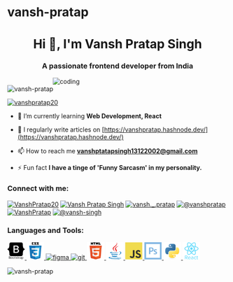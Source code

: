# vansh-pratap

<!-- <img align="center" alt="coding" width="100%" src="https://present.readthedocs.io/en/latest/_images/welcome-to-coding.gif"> -->
<h1 align="center">Hi 👋, I'm Vansh Pratap Singh</h1>
<h3 align="center">A passionate frontend developer from India</h3>
<img align="right" alt="coding" width="400" src="https://cdn.dribbble.com/users/1162077/screenshots/3848914/programmer.gif">

<p align="left"> <img src="https://komarev.com/ghpvc/?username=vansh-pratap&label=Profile%20views&color=0e75b6&style=flat" alt="vansh-pratap" /> </p>


<!-- <p align="left"> <a href="https://github.com/ryo-ma/github-profile-trophy"><img src="https://github-profile-trophy.vercel.app/?username=vansh-pratap" alt="vansh-pratap" /></a> </p> -->

<p align="left"> <a href="https://twitter.com/VanshPratap20" target="blank"><img src="https://img.shields.io/twitter/follow/vanshpratap20?logo=twitter&style=for-the-badge" alt="vanshpratap20" /></a> </p>

- 🌱 I’m currently learning **Web Development, React**

- 📝 I regularly write articles on [https://vanshpratap.hashnode.dev/](https://vanshpratap.hashnode.dev/)

- 📫 How to reach me **vanshptatapsingh13122002@gmail.com**

- ⚡ Fun fact **I have a tinge of 'Funny Sarcasm' in my personality.**


<h3 align="left">Connect with me:</h3>
<p align="left">
<a href="https://twitter.com/VanshPratap20" target="blank"><img align="center" src="https://raw.githubusercontent.com/rahuldkjain/github-profile-readme-generator/master/src/images/icons/Social/twitter.svg" alt="VanshPratap20" height="30" width="40" /></a>
<a href="https://www.linkedin.com/in/vansh-pratap-singh-a59a90250/" target="blank"><img align="center" src="https://raw.githubusercontent.com/rahuldkjain/github-profile-readme-generator/master/src/images/icons/Social/linked-in-alt.svg" alt="Vansh Pratap Singh" height="30" width="40" /></a>
<a href="https://instagram.com/vansh._.pratap" target="blank"><img align="center" src="https://raw.githubusercontent.com/rahuldkjain/github-profile-readme-generator/master/src/images/icons/Social/instagram.svg" alt="vansh._.pratap" height="30" width="40" /></a>
<a href="https://hashnode.com/@vanshpratap" target="blank"><img align="center" src="https://raw.githubusercontent.com/rahuldkjain/github-profile-readme-generator/master/src/images/icons/Social/hashnode.svg" alt="@vanshpratap" height="30" width="40" /></a>
<a href="https://leetcode.com/VanshPratap/" target="blank"><img align="center" src="https://raw.githubusercontent.com/rahuldkjain/github-profile-readme-generator/master/src/images/icons/Social/leet-code.svg" alt="VanshPratap" height="30" width="40" /></a>
<a href="https://www.hackerearth.com/@vanshptatapsingh13122002" target="blank"><img align="center" src="https://raw.githubusercontent.com/rahuldkjain/github-profile-readme-generator/master/src/images/icons/Social/hackerearth.svg" alt="@vansh-singh" height="30" width="40" /></a>
</p>

<h3 align="left">Languages and Tools:</h3>
<p align="left"> <a href="https://getbootstrap.com" target="_blank" rel="noreferrer"> <img src="https://raw.githubusercontent.com/devicons/devicon/master/icons/bootstrap/bootstrap-plain-wordmark.svg" alt="bootstrap" width="40" height="40"/> </a> <a href="https://www.w3schools.com/css/" target="_blank" rel="noreferrer"> <img src="https://raw.githubusercontent.com/devicons/devicon/master/icons/css3/css3-original-wordmark.svg" alt="css3" width="40" height="40"/> </a> <a href="https://www.figma.com/" target="_blank" rel="noreferrer"> <img src="https://www.vectorlogo.zone/logos/figma/figma-icon.svg" alt="figma" width="40" height="40"/> </a> <a href="https://git-scm.com/" target="_blank" rel="noreferrer"> <img src="https://www.vectorlogo.zone/logos/git-scm/git-scm-icon.svg" alt="git" width="40" height="40"/> </a> <a href="https://www.w3.org/html/" target="_blank" rel="noreferrer"> <img src="https://raw.githubusercontent.com/devicons/devicon/master/icons/html5/html5-original-wordmark.svg" alt="html5" width="40" height="40"/> </a> <a href="https://www.java.com" target="_blank" rel="noreferrer"> <img src="https://raw.githubusercontent.com/devicons/devicon/master/icons/java/java-original.svg" alt="java" width="40" height="40"/> </a> <a href="https://developer.mozilla.org/en-US/docs/Web/JavaScript" target="_blank" rel="noreferrer"> <img src="https://raw.githubusercontent.com/devicons/devicon/master/icons/javascript/javascript-original.svg" alt="javascript" width="40" height="40"/> </a> <a href="https://www.photoshop.com/en" target="_blank" rel="noreferrer"> <img src="https://raw.githubusercontent.com/devicons/devicon/master/icons/photoshop/photoshop-line.svg" alt="photoshop" width="40" height="40"/> </a> <a href="https://www.python.org" target="_blank" rel="noreferrer"> <img src="https://raw.githubusercontent.com/devicons/devicon/master/icons/python/python-original.svg" alt="python" width="40" height="40"/> </a> <a href="https://reactjs.org/" target="_blank" rel="noreferrer"> <img src="https://raw.githubusercontent.com/devicons/devicon/master/icons/react/react-original-wordmark.svg" alt="react" width="40" height="40"/> </a> </p>

<p><img align="center" src="https://github-readme-stats.vercel.app/api/top-langs?username=vansh-pratap&show_icons=true&locale=en&layout=compact" alt="vansh-pratap" /></p>

